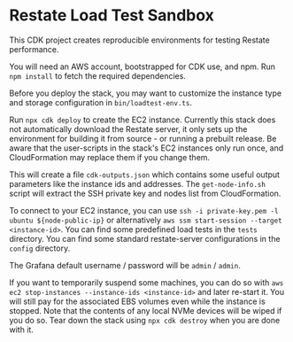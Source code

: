 # Restate Load Test Sandbox

This CDK project creates reproducible environments for testing Restate performance.

You will need an AWS account, bootstrapped for CDK use, and npm. Run `npm install` to fetch the required dependencies.

Before you deploy the stack, you may want to customize the instance type and storage configuration in
`bin/loadtest-env.ts`.

Run `npx cdk deploy` to create the EC2 instance. Currently this stack does not automatically download the Restate
server, it only sets up the environment for building it from source - or running a prebuilt release. Be aware that
the user-scripts in the stack's EC2 instances only run once, and CloudFormation may replace them if you change them.

This will create a file `cdk-outputs.json` which contains some useful output parameters like the instance ids and
addresses. The `get-node-info.sh` script will extract the SSH private key and nodes list from CloudFormation.

To connect to your EC2 instance, you can use `ssh -i private-key.pem -l ubuntu ${node-public-ip}` or alternatively
`aws ssm start-session --target <instance-id>`. You can find some predefined load tests in the `tests` directory. You
can find some standard restate-server configurations in the `config` directory.

The Grafana default username / password will be `admin` / `admin`.

If you want to temporarily suspend some machines, you can do so with
`aws ec2 stop-instances --instance-ids <instance-id>` and later re-start it. You will still pay for the associated EBS
volumes even while the instance is stopped. Note that the contents of any local NVMe devices will be wiped if you do so.
Tear down the stack using `npx cdk destroy` when you are done with it.
